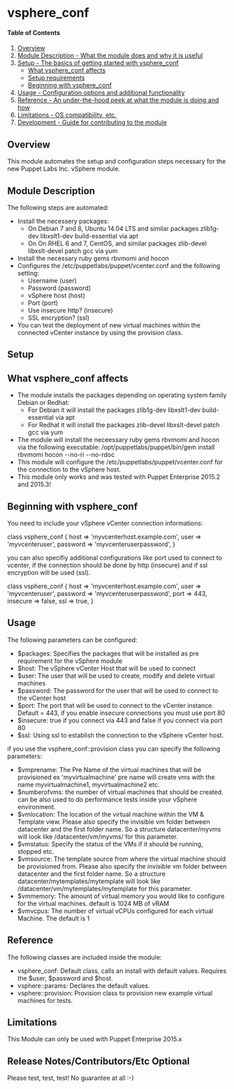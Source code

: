 # vsphere_conf

#### Table of Contents

1. [Overview](#overview)
2. [Module Description - What the module does and why it is useful](#module-description)
3. [Setup - The basics of getting started with vsphere_conf](#setup)
    * [What vsphere_conf affects](#what-vsphere_conf-affects)
    * [Setup requirements](#setup-requirements)
    * [Beginning with vsphere_conf](#beginning-with-vsphere_conf)
4. [Usage - Configuration options and additional functionality](#usage)
5. [Reference - An under-the-hood peek at what the module is doing and how](#reference)
5. [Limitations - OS compatibility, etc.](#limitations)
6. [Development - Guide for contributing to the module](#development)

## Overview

This module automates the setup and configuration steps necessary for the new Puppet Labs Inc. vSphere module.

## Module Description

The following steps are automated:

- Install the necessery packages:
  - On Debian 7 and 8, Ubuntu 14.04 LTS and similar packages zlib1g-dev libxslt1-dev build-essential via apt
  - On On RHEL 6 and 7, CentOS, and similar packages zlib-devel libxslt-devel patch gcc via yum
- Install the necessary ruby gems rbvmomi and hocon
- Configures the /etc/puppetlabs/puppet/vcenter.conf and the following setting:
  - Username (user)
  - Password (password)
  - vSphere host (host)
  - Port (port)
  - Use insecure http? (insecure)
  - SSL encryption? (ssl)
- You can test the deployment of new virtual machines within the connected vCenter instance by using the provision class.

## Setup

## What vsphere_conf affects

* The module installs the packages depending on operating system family Debian or Redhat:
  - For Debian it will install the packages zlib1g-dev libxslt1-dev build-essential via apt
  - For Redhat it will install the packages zlib-devel libxslt-devel patch gcc via yum
* The module will install the neceessary ruby gems rbvmomi and hocon via the following executable:
  /opt/puppetlabs/puppet/bin/gem install rbvmomi hocon --no-ri --no-rdoc
* This module will configure the /etc/puppetlabs/puppet/vcenter.conf for the connection to the vSphere host.
* This module only works and was tested with Puppet Enterprise 2015.2 and 2015.3!

## Beginning with vsphere_conf

You need to include your vSphere vCenter connection informations:

class vsphere_conf {
 host => 'myvcenterhost.example.com',
 user => 'myvcenteruser',
 password => 'myvcenteruserpassword',
}

you can also specifiy additional configurations like port used to connect to vcenter, if the connection should be done by http (insecure) and if ssl encryption will be used (ssl).

class vsphere_conf {
 host => 'myvcenterhost.example.com',
 user => 'myvcenteruser',
 password => 'myvcenteruserpassword',
 port => 443,
 insecure => false,
 ssl => true,
}

## Usage

The following parameters can be configured:
- $packages: Specifies the packages that will be installed as pre requirement for the vSphere module
- $host: The vSphere vCenter Host that will be used to connect
- $user: The user that will be used to create, modify and delete virtual machines
- $password: The password for the user that will be used to connect to the vCenter host
- $port: The port that will be used to connect to the vCenter instance. Default = 443, if you enable insecure connections you must use port 80
- $insecure: true if you connect via 443 and false if you connect via port 80
- $ssl: Using ssl to establish the connection to the vSphere vCenter host.

if you use the vsphere_conf::provision class you can specify the following parameters:

- $vmprename: The Pre Name of the virtual machines that will be provisioned ex 'myvirtualmachine' pre name will create vms with the name myvirtualmachine1, myvirtualmachine2 etc.
- $numberofvms: the number of virtual machines that should be created. can be also used to do performance tests inside your vSphere environment.
- $vmlocation: The location of the virtual machine within the VM & Template view. Please also specify the invisible vm folder between datacenter and the first folder name. So a structure datacenter/myvms will look like /datacenter/vm/myvms/ for this parameter.
- $vmstatus: Specify the status of the VMs if it should be running, stopped etc.
- $vmsource: The template source from where the virtual machine should be provisioned from. Please also specify the invisible vm folder between datacenter and the first folder name. So a structure datacenter/mytemplates/mytemplate will look like /datacenter/vm/mytemplates/mytemplate for this parameter.
- $vmmemory: The amount of virtual memory you would like to configure for the virtual machines. default is 1024 MB of vRAM
- $vmvcpus: The number of virtual vCPUs configured for each virtual Machine. The default is 1

## Reference

The following classes are included inside the module:
- vsphere_conf: Default class, calls an install with default values. Requires the $user, $password and $host.
- vsphere::params: Declares the default values.
- vsphere::provision: Provision class to provision new example virtual machines for tests.

## Limitations

This Module can only be used with Puppet Enterprise 2015.x

## Release Notes/Contributors/Etc **Optional**

Please test, test, test! No guarantee at all :-)
